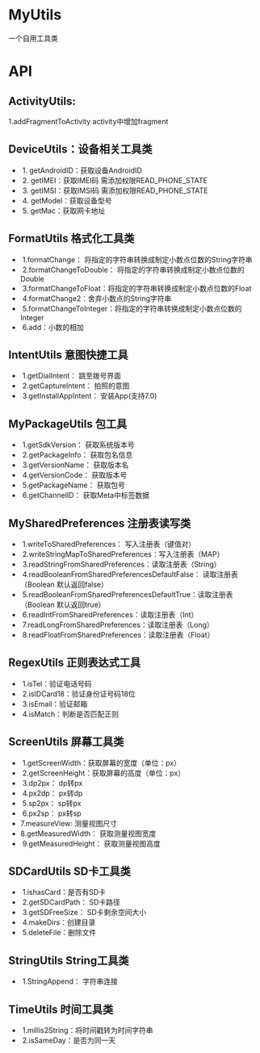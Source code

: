 # MyUtils
一个自用工具类

# API
##  ActivityUtils:
  1.addFragmentToActivity activity中增加fragment

##  DeviceUtils：设备相关工具类
*  1. getAndroidID：获取设备AndroidID
*  2. getIMEI：获取IMEI码 需添加权限READ_PHONE_STATE
*  3. getIMSI：获取IMSI码 需添加权限READ_PHONE_STATE
*  4. getModel：获取设备型号
*  5. getMac：获取网卡地址
  
##  FormatUtils 格式化工具类
*  1.formatChange： 将指定的字符串转换成制定小数点位数的String字符串
*  2.formatChangeToDouble： 将指定的字符串转换成制定小数点位数的Double
*  3.formatChangeToFloat：将指定的字符串转换成制定小数点位数的Float
*  4.formatChange2：舍弃小数点的String字符串
*  5.formatChangeToInteger：将指定的字符串转换成制定小数点位数的Integer
*  6.add：小数的相加
##  IntentUtils 意图快捷工具
*  1.getDialIntent： 跳至拨号界面
*  2.getCaptureIntent： 拍照的意图
*  3.getInstallAppIntent： 安装App(支持7.0)
## MyPackageUtils 包工具
*  1.getSdkVersion： 获取系统版本号
*  2.getPackageInfo： 获取包名信息
*  3.getVersionName： 获取版本名
*  4.getVersionCode： 获取版本号
*  5.getPackageName： 获取包号
*  6.getChannelID： 获取Meta中标签数据
## MySharedPreferences 注册表读写类
*  1.writeToSharedPreferences： 写入注册表（键值对）
*  2.writeStringMapToSharedPreferences：写入注册表（MAP）
*  3.readStringFromSharedPreferences：读取注册表（String）
*  4.readBooleanFromSharedPreferencesDefaultFalse： 读取注册表（Boolean 默认返回false）
*  5.readBooleanFromSharedPreferencesDefaultTrue：读取注册表（Boolean 默认返回true）
*  6.readIntFromSharedPreferences：读取注册表（Int）
*  7.readLongFromSharedPreferences：读取注册表（Long）
*  8.readFloatFromSharedPreferences：读取注册表（Float）
## RegexUtils 正则表达式工具
*  1.isTel：验证电话号码
*  2.isIDCard18：验证身份证号码18位
*  3.isEmail：验证邮箱
*  4.isMatch：判断是否匹配正则
## ScreenUtils 屏幕工具类
*  1.getScreenWidth：获取屏幕的宽度（单位：px）
*  2.getScreenHeight：获取屏幕的高度（单位：px）
*  3.dp2px： dp转px
*  4.px2dp： px转dp
*  5.sp2px： sp转px
*  6.px2sp： px转sp
*  7.measureView: 测量视图尺寸
*  8.getMeasuredWidth： 获取测量视图宽度
*  9.getMeasuredHeight： 获取测量视图高度
## SDCardUtils SD卡工具类
*  1.ishasCard：是否有SD卡
*  2.getSDCardPath： SD卡路径
*  3.getSDFreeSize： SD卡剩余空间大小
*  4.makeDirs：创建目录
*  5.deleteFile：删除文件
## StringUtils String工具类
*  1.StringAppend： 字符串连接
## TimeUtils 时间工具类
*  1.millis2String：将时间戳转为时间字符串
*  2.isSameDay：是否为同一天
